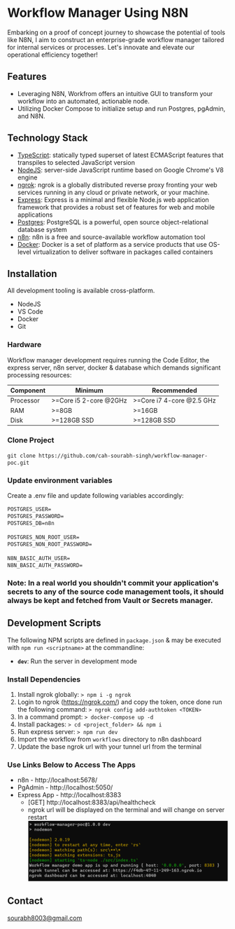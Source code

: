# Workflow Manager Using N8N

Embarking on a proof of concept journey to showcase the potential of tools like N8N, I aim to construct an enterprise-grade workflow manager tailored for internal services or processes. Let's innovate and elevate our operational efficiency together!

## Features ##
- Leveraging N8N, Workfrom offers an intuitive GUI to transform your workflow into an automated, actionable node.
- Utilizing Docker Compose to initialize setup and run Postgres, pgAdmin, and N8N.

## Technology Stack ##

- [TypeScript](http://www.typescriptlang.org/): statically typed superset of latest ECMAScript features that transpiles to selected JavaScript version
- [NodeJS](https://nodejs.org/en/): server-side JavaScript runtime based on Google Chrome's V8 engine
- [ngrok](https://ngrok.com/): ngrok is a globally distributed reverse proxy fronting your web services running in any cloud or private network, or your machine.
- [Express](https://expressjs.com/): Express is a minimal and flexible Node.js web application framework that provides a robust set of features for web and mobile applications
- [Postgres](https://www.postgresql.org/): PostgreSQL is a powerful, open source object-relational database system
- [n8n](https://n8n.io/): n8n is a free and source-available workflow automation tool
- [Docker](https://www.docker.com/): Docker is a set of platform as a service products that use OS-level virtualization to deliver software in packages called containers

## Installation ##

All development tooling is available cross-platform.

- NodeJS
- VS Code
- Docker
- Git

### Hardware ###

Workflow manager development requires running the Code Editor, the express server, n8n server, docker & database which demands significant processing resources:

| Component | Minimum                | Recommended               |
|-----------|------------------------|---------------------------|
| Processor | >=Core i5 2-core @2GHz | >=Core i7 4-core @2.5 GHz |
| RAM       | >=8GB                  | >=16GB                    |
| Disk      | >=128GB SSD            | >=128GB SSD               |


### Clone Project ###
```
git clone https://github.com/cah-sourabh-singh/workflow-manager-poc.git
```

### Update environment variables ###
Create a .env file and update following variables accordingly:
```
POSTGRES_USER=
POSTGRES_PASSWORD=
POSTGRES_DB=n8n

POSTGRES_NON_ROOT_USER=
POSTGRES_NON_ROOT_PASSWORD=

N8N_BASIC_AUTH_USER=
N8N_BASIC_AUTH_PASSWORD=
```
### Note: In a real world you shouldn't commit your application's secrets to any of the source code management tools, it should always be kept and fetched from Vault or Secrets manager. 

## Development Scripts ##

The following NPM scripts are defined in `package.json` & may be executed with `npm run <scriptname>` at the commandline:

- **`dev`**: Run the server in development mode

### Install Dependencies ###

1. Install ngrok globally: 
`> npm i -g ngrok`
2. Login to ngrok (https://ngrok.com/) and copy the token, once done run the following command:
`> ngrok config add-authtoken <TOKEN>`
3. In a command prompt:
`> docker-compose up -d`
4. Install packages:
`> cd <project_folder> && npm i`
5. Run express server:
`> npm run dev`
6. Import the workflow from `workflows` directory to n8n dashboard
7. Update the base ngrok url with your tunnel url from the terminal

### Use Links Below to Access The Apps ###
- n8n - http://localhost:5678/
- PgAdmin - http://localhost:5050/
- Express App - http://localhost:8383
  - [GET] http://localhost:8383/api/healthcheck
  - ngrok url will be displayed on the terminal and will change on server restart
  ![alt text](./assets/ngrok.png)


## Contact ##
[sourabh8003@gmail.com](mailto:sourabh8003@gmail.com)
